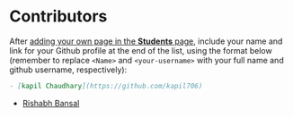 # Contributors

After [adding your own page in the **Students** page](https://github.com/coding-blocks/Hacktoberfest-2018/tree/master/Student), include your name and link for your Github profile at the end of the list, using the format below (remember to replace `<Name>` and `<your-username>` with your full name and github username, respectively):

```markdown
- [kapil Chaudhary](https://github.com/kapil706)
```


- [Rishabh Bansal](https://github.com/rishabh-bansal)
